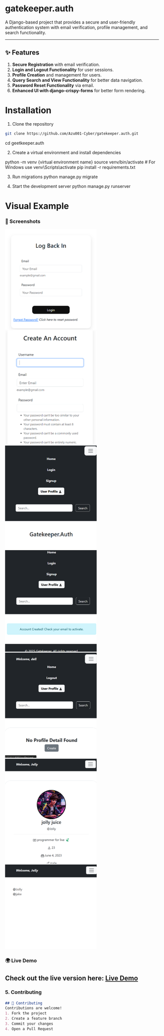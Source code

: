 <!-- Project title and description -->
# gatekeeper.auth
A Django-based project that provides a secure and user-friendly authentication system with email verification, profile management, and search functionality.

---

## ✨ Features
1. **Secure Registration** with email verification.
2. **Login and Logout Functionality** for user sessions.
3. **Profile Creation** and management for users.
4. **Query Search and View Functionality** for better data navigation.
5. **Password Reset Functionality** via email.
6. **Enhanced UI with django-crispy-forms** for better form rendering.


# Installation
1. Clone the repository
```bash
git clone https://github.com/Azu001-Cyber/gatekeeper.auth.git
```
cd geetkeeper.auth

2. Create a virtual environment and install dependencies

python -m venv {virtual environment name}
source venv/bin/activate  # For Windows use venv\Scripts\activate
pip install -r requirements.txt

3. Run migrations
python manage.py migrate

4. Start the development server
python manage.py runserver


# Visual Example
<!-- Add screenshots -->
### 📸 Screenshots
<img src="/user_auth_sys/screenshots/login.png" alt="Login Page" width="300">
<img src="/user_auth_sys/screenshots/signup.png" alt="Signup Page" width="300">
<img src="/user_auth_sys/screenshots/home.png" alt="Home Page" width="300">
<img src="/user_auth_sys/screenshots/verify.png" alt="verify Page" width="300">
<img src="/user_auth_sys/screenshots/profile.png" alt="Profile Page" width="300">
<img src="/user_auth_sys/screenshots/user-profile.png" alt="UserProfile Page" width="300">
<img src="/user_auth_sys/screenshots/search.png" alt="Search Page" width="300">



<!-- Add live link -->
### 🌍 Live Demo
Check out the live version here: [Live Demo](https://your-live-link.com)
---

### 5. **Contributing**

```md
## 🤝 Contributing
Contributions are welcome!  
1. Fork the project  
2. Create a feature branch  
3. Commit your changes  
4. Open a Pull Request
